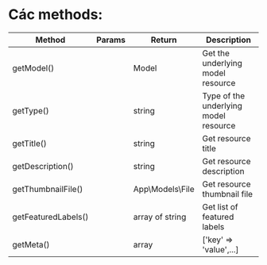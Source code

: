# Các methods:

| Method              | Params | Return          | Description                           |
|---------------------|--------|-----------------|---------------------------------------|
| getModel()          | | Model           | Get the underlying model resource     |
| getType()           | | string          | Type of the underlying model resource |
| getTitle()          | | string          | Get resource title                    |
| getDescription()    | | string          | Get resource description              |
| getThumbnailFile()  | | App\Models\File | Get resource thumbnail file           |
| getFeaturedLabels() | | array of string | Get list of featured labels           |
| getMeta()           | | array           | ['key' => 'value',...]                |
